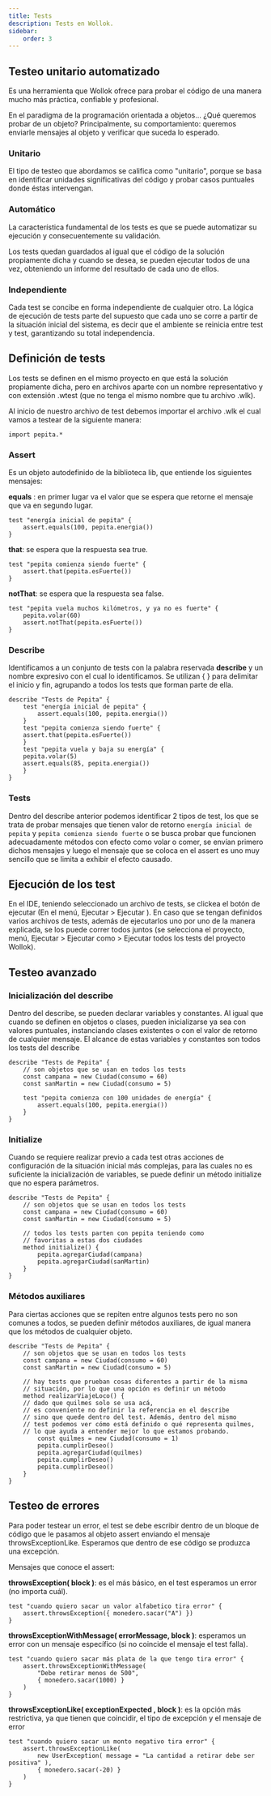```yaml
---
title: Tests
description: Tests en Wollok.
sidebar:
    order: 3
---
```


## Testeo unitario automatizado ##
Es una herramienta que Wollok ofrece para probar el código de una manera mucho más práctica, confiable y profesional.


En el paradigma de la programación orientada a objetos… ¿Qué queremos probar de un objeto? Principalmente, su comportamiento: queremos enviarle mensajes al objeto y verificar que suceda lo esperado.

### Unitario ###
El tipo de testeo que abordamos se califica como "unitario", porque se basa en identificar unidades significativas del código y probar casos puntuales donde éstas intervengan.

### Automático ###
La característica fundamental de los tests es que se puede automatizar su ejecución y consecuentemente su validación. 


Los tests quedan guardados al igual que el código de la solución propiamente dicha y cuando se desea, se pueden ejecutar todos de una vez, obteniendo un informe del resultado de cada uno de ellos.

### Independiente ###
Cada test se concibe en forma independiente de cualquier otro.
La lógica de ejecución de tests parte del supuesto que cada uno se corre a partir de la situación inicial del sistema, es decir que el ambiente se reinicia entre test y test, garantizando su total independencia.

## Definición de tests ##
Los tests se definen en el mismo proyecto en que está la solución propiamente dicha, pero en archivos aparte con un nombre representativo y con extensión .wtest (que no tenga el mismo nombre que tu archivo .wlk).

Al inicio de nuestro archivo de test debemos importar el archivo .wlk el cual vamos a testear de la siguiente manera:
```wollok
import pepita.*
```

### Assert ###
Es un objeto autodefinido de la biblioteca lib, que entiende los siguientes mensajes: 


**equals** : en primer lugar va el valor que se espera que retorne el mensaje que va en segundo lugar.
```wollok
test "energía inicial de pepita" {
	assert.equals(100, pepita.energia())
}
```

**that**: se espera que la respuesta sea true.
```wollok
test "pepita comienza siendo fuerte" {
	assert.that(pepita.esFuerte())
}
```
**notThat**: se espera que la respuesta sea false.
```wollok
test "pepita vuela muchos kilómetros, y ya no es fuerte" {
	pepita.volar(60)
	assert.notThat(pepita.esFuerte())
}
```
### Describe ###
Identificamos a un conjunto de tests con la palabra reservada **describe** y un nombre expresivo con el cual lo identificamos. Se utilizan { } para delimitar el inicio y fin, agrupando a todos los tests que forman parte de ella.
```wollok
describe "Tests de Pepita" {
    test "energía inicial de pepita" {
	    assert.equals(100, pepita.energia())
    }
    test "pepita comienza siendo fuerte" {
	assert.that(pepita.esFuerte())
    }
    test "pepita vuela y baja su energía" {
	pepita.volar(5)
	assert.equals(85, pepita.energia())
    }
}
```

### Tests ###
Dentro del describe anterior podemos identificar 2 tipos de test, los que se trata de probar mensajes que tienen valor de retorno `energía inicial de pepita` y `pepita comienza siendo fuerte` o se busca probar que funcionen adecuadamente métodos con efecto como volar o comer, se envían primero dichos mensajes y luego el mensaje que se coloca en el assert es uno muy sencillo que se limita a exhibir el efecto causado.


## Ejecución de los test ##

En el IDE, teniendo seleccionado un archivo de tests, se clickea el botón de ejecutar (En el menú, Ejecutar > Ejecutar <Ctrl F11>).
En caso que se tengan definidos varios archivos de tests, además de ejecutarlos uno por uno de la manera explicada, se los puede correr todos juntos (se selecciona el proyecto, menú, Ejecutar > Ejecutar como > Ejecutar todos los tests del proyecto Wollok).



## Testeo avanzado ##


### Inicialización del describe ###
Dentro del describe, se pueden declarar variables y constantes. Al igual que cuando se definen en objetos o clases, pueden inicializarse ya sea con valores puntuales, instanciando clases existentes o con el valor de retorno de cualquier mensaje. El alcance de estas variables y constantes son todos los tests del describe
```wollok
describe "Tests de Pepita" {
	// son objetos que se usan en todos los tests
	const campana = new Ciudad(consumo = 60)
	const sanMartin = new Ciudad(consumo = 5)

	test "pepita comienza con 100 unidades de energía" {
		assert.equals(100, pepita.energia())
	}
}
```

### Initialize ###
Cuando se requiere realizar previo a cada test otras acciones de configuración de la situación inicial más complejas, para las cuales no es suficiente la inicialización de variables, se puede definir un método initialize que no espera parámetros.
```wollok
describe "Tests de Pepita" {
	// son objetos que se usan en todos los tests
	const campana = new Ciudad(consumo = 60)
	const sanMartin = new Ciudad(consumo = 5)

	// todos los tests parten con pepita teniendo como
	// favoritas a estas dos ciudades
	method initialize() {
		pepita.agregarCiudad(campana)
		pepita.agregarCiudad(sanMartin)
	}
}

```

### Métodos auxiliares ###
Para ciertas acciones que se repiten entre algunos tests pero no son comunes a todos, se pueden definir métodos auxiliares, de igual manera que los métodos de cualquier objeto.
```wollok
describe "Tests de Pepita" {
	// son objetos que se usan en todos los tests
	const campana = new Ciudad(consumo = 60)
	const sanMartin = new Ciudad(consumo = 5)

	// hay tests que prueban cosas diferentes a partir de la misma 
	// situación, por lo que una opción es definir un método
	method realizarViajeLoco() {
	// dado que quilmes solo se usa acá,
	// es conveniente no definir la referencia en el describe
	// sino que quede dentro del test. Además, dentro del mismo
	// test podemos ver cómo está definido o qué representa quilmes,
	// lo que ayuda a entender mejor lo que estamos probando.
		const quilmes = new Ciudad(consumo = 1)
		pepita.cumplirDeseo()
		pepita.agregarCiudad(quilmes)
		pepita.cumplirDeseo()
		pepita.cumplirDeseo()
	}
}
```

## Testeo de errores ##

Para poder testear un error, el test se debe escribir dentro de un bloque de código que le pasamos al objeto assert enviando el mensaje throwsExceptionLike. Esperamos que dentro de ese código se produzca una excepción.

Mensajes que conoce el assert:


**throwsException( block )**: es el más básico, en el test esperamos un error (no importa cuál).
```wollok
test "cuando quiero sacar un valor alfabetico tira error" {
	assert.throwsException({ monedero.sacar("A") })
}

```

**throwsExceptionWithMessage( errorMessage, block )**: esperamos un error con un mensaje específico (si no coincide el mensaje el test falla).
```wollok
test "cuando quiero sacar más plata de la que tengo tira error" {
	assert.throwsExceptionWithMessage(
		"Debe retirar menos de 500", 
		{ monedero.sacar(1000) }
	)
}
```

**throwsExceptionLike( exceptionExpected , block )**: es la opción más restrictiva, ya que tienen que coincidir, el tipo de excepción y el mensaje de error
``` wollok
test "cuando quiero sacar un monto negativo tira error" {
	assert.throwsExceptionLike(
   		new UserException( message = "La cantidad a retirar debe ser positiva" ), 
   		{ monedero.sacar(-20) }
	)
}
```